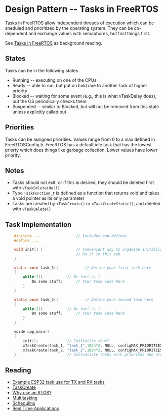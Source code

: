 # Design Pattern -- Tasks in FreeRTOS

Tasks in FreeRTOS allow independent threads of execution which can be
sheduled and prioritized by the operating system. They can be
co-dependent and exchange values with semaphores, but first things
first.

See [Tasks in FreeRTOS](https://www.freertos.org/a00015.html) as background reading.

## States
Tasks can be in the following states
- Running -- executing on one of the CPUs
- Ready -- able to run, but put on hold due to another task of higher priority
- Blocked -- waiting for some event (e.g., this is what vTaskDelay does), but the OS periodically checks them
- Suspended -- similar to Blocked, but will not be removed from this state unless explicitly called out

## Priorities

Tasks can be assigned priorities. Values range from 0 to a max defined
in FreeRTOSConfig.h. FreeRTOS has a default idle task that has the
lowest priorty which does things like garbage collection. Lower values have lower priority.

## Notes
- Tasks should not exit, or if this is desired, they should be deleted first with `vTaskDelete(Null)`
- Type `TaskFunction_t` is defined as a function that returns void and takes a void pointer as its only
parameter
- Tasks are created by `xTaskCreate()` or `xTaskCreateStatic()`, and deleted with `vTaskDelete()`



## Task Implementation

```c
	#include ...				// Includes and defines
	#define ...

	void init() {				// Convenient way to organize initialization
	     ...    				// Do it in this sub
	}

	static void task_1()			// Define your first task here
	{
		while(1){			// Or for( ;; )
			Do some stuff;		// Your task code here
		}
	}

	static void task_2()			// Define your second task here
	{
		while(1){			// Or for( ;; )
			Do some stuff;		// Your task code here
		}
	}

	voide app_main()
	{
		init();				// Initialize stuff
		xTaskCreate(task_1, "task_1",1024*2, NULL, configMAX_PRIORITIES, NULL);
		xTaskCreate(task_2, "task_2",1024*2, NULL, configMAX_PRIORITIES-1, NULL);
	}			    		// Instantiate tasks with priorites and stack size

```

## Reading
- [Example ESP32 task use for TX and RX tasks](https://github.com/espressif/esp-idf/tree/master/examples/peripherals/uart/uart_async_rxtxtasks)
- [TaskCreate](https://www.freertos.org/a00125.html)
- [Why use an RTOS?](https://www.freertos.org/FAQWhat.html#WhyUseRTOS)
- [Multitasking](https://www.freertos.org/implementation/a00004.html)
- [Scheduling](https://www.freertos.org/implementation/a00005.html)
- [Real Time Applications](https://www.freertos.org/implementation/a00007.html)
